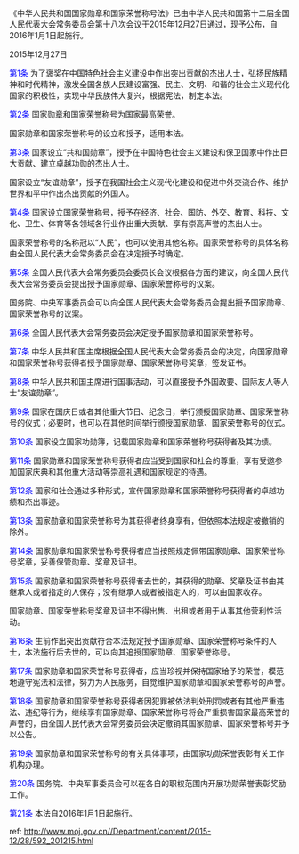 《中华人民共和国国家勋章和国家荣誉称号法》已由中华人民共和国第十二届全国人民代表大会常务委员会第十八次会议于2015年12月27日通过，现予公布，自2016年1月1日起施行。

2015年12月27日

<a style="color:blue" name="第1条">第1条</a>  为了褒奖在中国特色社会主义建设中作出突出贡献的杰出人士，弘扬民族精神和时代精神，激发全国各族人民建设富强、民主、文明、和谐的社会主义现代化国家的积极性，实现中华民族伟大复兴，根据宪法，制定本法。

<a style="color:blue" name="第2条">第2条</a>  国家勋章和国家荣誉称号为国家最高荣誉。

国家勋章和国家荣誉称号的设立和授予，适用本法。

<a style="color:blue" name="第3条">第3条</a>  国家设立“共和国勋章”，授予在中国特色社会主义建设和保卫国家中作出巨大贡献、建立卓越功勋的杰出人士。

国家设立“友谊勋章”，授予在我国社会主义现代化建设和促进中外交流合作、维护世界和平中作出杰出贡献的外国人。

<a style="color:blue" name="第4条">第4条</a>  国家设立国家荣誉称号，授予在经济、社会、国防、外交、教育、科技、文化、卫生、体育等各领域各行业作出重大贡献、享有崇高声誉的杰出人士。

国家荣誉称号的名称冠以“人民”，也可以使用其他名称。国家荣誉称号的具体名称由全国人民代表大会常务委员会在决定授予时确定。

<a style="color:blue" name="第5条">第5条</a>  全国人民代表大会常务委员会委员长会议根据各方面的建议，向全国人民代表大会常务委员会提出授予国家勋章、国家荣誉称号的议案。

国务院、中央军事委员会可以向全国人民代表大会常务委员会提出授予国家勋章、国家荣誉称号的议案。

<a style="color:blue" name="第6条">第6条</a>  全国人民代表大会常务委员会决定授予国家勋章和国家荣誉称号。

<a style="color:blue" name="第7条">第7条</a>  中华人民共和国主席根据全国人民代表大会常务委员会的决定，向国家勋章和国家荣誉称号获得者授予国家勋章、国家荣誉称号奖章，签发证书。

<a style="color:blue" name="第8条">第8条</a>  中华人民共和国主席进行国事活动，可以直接授予外国政要、国际友人等人士“友谊勋章”。

<a style="color:blue" name="第9条">第9条</a>  国家在国庆日或者其他重大节日、纪念日，举行颁授国家勋章、国家荣誉称号的仪式；必要时，也可以在其他时间举行颁授国家勋章、国家荣誉称号的仪式。

<a style="color:blue" name="第10条">第10条</a>  国家设立国家功勋簿，记载国家勋章和国家荣誉称号获得者及其功绩。

<a style="color:blue" name="第11条">第11条</a>  国家勋章和国家荣誉称号获得者应当受到国家和社会的尊重，享有受邀参加国家庆典和其他重大活动等崇高礼遇和国家规定的待遇。

<a style="color:blue" name="第12条">第12条</a>  国家和社会通过多种形式，宣传国家勋章和国家荣誉称号获得者的卓越功绩和杰出事迹。

<a style="color:blue" name="第13条">第13条</a>  国家勋章和国家荣誉称号为其获得者终身享有，但依照本法规定被撤销的除外。

<a style="color:blue" name="第14条">第14条</a>  国家勋章和国家荣誉称号获得者应当按照规定佩带国家勋章、国家荣誉称号奖章，妥善保管勋章、奖章及证书。

<a style="color:blue" name="第15条">第15条</a>  国家勋章和国家荣誉称号获得者去世的，其获得的勋章、奖章及证书由其继承人或者指定的人保存；没有继承人或者被指定人的，可以由国家收存。

国家勋章、国家荣誉称号奖章及证书不得出售、出租或者用于从事其他营利性活动。

<a style="color:blue" name="第16条">第16条</a>  生前作出突出贡献符合本法规定授予国家勋章、国家荣誉称号条件的人士，本法施行后去世的，可以向其追授国家勋章、国家荣誉称号。

<a style="color:blue" name="第17条">第17条</a>  国家勋章和国家荣誉称号获得者，应当珍视并保持国家给予的荣誉，模范地遵守宪法和法律，努力为人民服务，自觉维护国家勋章和国家荣誉称号的声誉。

<a style="color:blue" name="第18条">第18条</a>  国家勋章和国家荣誉称号获得者因犯罪被依法判处刑罚或者有其他严重违法、违纪等行为，继续享有国家勋章、国家荣誉称号将会严重损害国家最高荣誉的声誉的，由全国人民代表大会常务委员会决定撤销其国家勋章、国家荣誉称号并予以公告。

<a style="color:blue" name="第19条">第19条</a>  国家勋章和国家荣誉称号的有关具体事项，由国家功勋荣誉表彰有关工作机构办理。

<a style="color:blue" name="第20条">第20条</a>  国务院、中央军事委员会可以在各自的职权范围内开展功勋荣誉表彰奖励工作。

<a style="color:blue" name="第21条">第21条</a>  本法自2016年1月1日起施行。



 ref: <http://www.moj.gov.cn//Department/content/2015-12/28/592_201215.html>